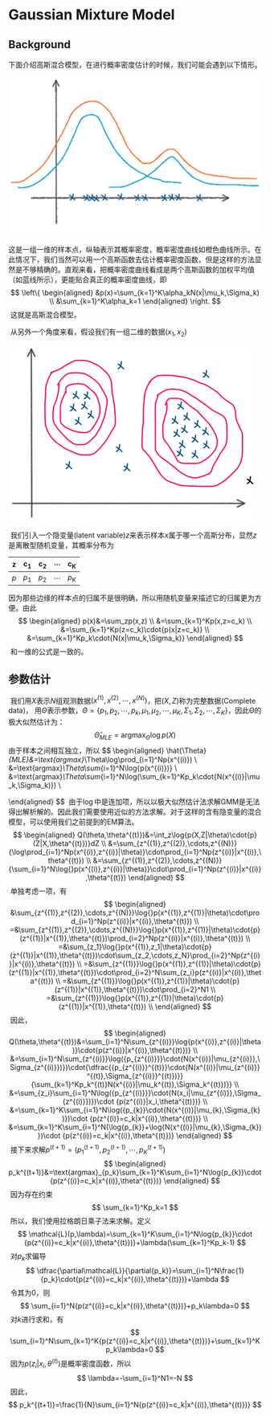 # Gaussian Mixture Model

## Background

​	下面介绍高斯混合模型，在进行概率密度估计的时候，我们可能会遇到以下情形。

![8-1 概率密度估计](https://raw.githubusercontent.com/IshiKura-a/Machine_Learing/master/img/9_1.png)

​	这是一组一维的样本点，纵轴表示其概率密度，概率密度曲线如橙色曲线所示。在此情况下，我们当然可以用一个高斯函数去估计概率密度函数，但是这样的方法显然是不够精确的。直观来看，把概率密度曲线看成是两个高斯函数的加权平均值（如蓝线所示），更能贴合真正的概率密度曲线，即
$$
\left\{
\begin{aligned}
	&p(x)=\sum_{k=1}^K\alpha_kN(x|\mu_k,\Sigma_k) \\
	&\sum_{k=1}^K\alpha_k=1
\end{aligned}
\right.
$$
​	这就是高斯混合模型。

​	从另外一个角度来看，假设我们有一组二维的数据$(x_1,x_2)$

![9-2 2D](https://raw.githubusercontent.com/IshiKura-a/Machine_Learing/master/img/9_2.png)

​	我们引入一个隐变量(latent variable)$z$来表示样本$x$属于哪一个高斯分布，显然$z$是离散型随机变量，其概率分布为

| $\mathbf{z}$ | $\mathbf{c_1}$ | $\mathbf{c_2}$ | $\mathbf{\cdots}$ | $\mathbf{c_K}$ |
| :----------: | -------------- | -------------- | ----------------- | -------------- |
|     $p$      | $p_1$          | $p_2$          | $\cdots$          | $p_K$          |

​	因为那些边缘的样本点的归属不是很明确，所以用随机变量来描述它的归属更为方便。由此
$$
\begin{aligned}
	p(x)&=\sum_zp(x,z) \\
	&=\sum_{k=1}^Kp(x,z=c_k) \\
	&=\sum_{k=1}^Kp(z=c_k)\cdot{p(x|z=c_k)} \\
	&=\sum_{k=1}^Kp_k\cdot{N(x|\mu_k,\Sigma_k)}
\end{aligned}
$$
​	和一维的公式是一致的。

## 参数估计

​	我们用$X$表示$N$组观测数据$(x^{(1)},x^{(2)},\cdots,x^{(N)})$，把$(X,Z)$称为完整数据(Complete data)， 用$\Theta$表示参数，$\Theta=\{p_1,p_2,\cdots,p_k,\mu_1,\mu_2,\cdots,\mu_K,\Sigma_1,\Sigma_2,\cdots,\Sigma_K\}$，因此$\Theta$的极大似然估计为：
$$
\hat{\Theta}_{MLE}=\text{argmax}_\Theta\log{p(X)}
$$
​	由于样本之间相互独立，所以
$$
\begin{aligned}
	\hat{\Theta}_{MLE}&=\text{argmax}_\Theta\log\prod_{i=1}^Np(x^{(i)}) \\
	&=\text{argmax}_\Theta\sum_{i=1}^N\log{p(x^{(i)})} \\
	&=\text{argmax}_\Theta\sum_{i=1}^N\log(\sum_{k=1}^Kp_k\cdot{N(x^{(i)}|\mu_k,\Sigma_k)}) \\
	
\end{aligned}
$$
​	由于$\log$中是连加项，所以以极大似然估计法求解GMM是无法得出解析解的。因此我们需要使用近似的方法求解。对于这样的含有隐变量的混合模型，可以使用我们之前提到的EM算法。
$$
\begin{aligned}
	Q(\theta,\theta^{(t)})&=\int_z\log{p(X,Z|\theta)\cdot{p}(Z|X,\theta^{(t)})}dZ \\
	&=\sum_{z^{(1)},z^{(2)},\cdots,z^{(N)}}{\log\prod_{i=1}^Np(x^{(i)},z^{(i)}|\theta)}\cdot\prod_{i=1}^Np(z^{(i)}|x^{(i)},\theta^{(t)}) \\
	&=\sum_{z^{(1)},z^{(2)},\cdots,z^{(N)}}{\sum_{i=1}^N\log{}p(x^{(i)},z^{(i)}|\theta)}\cdot\prod_{i=1}^Np(z^{(i)}|x^{(i)},\theta^{(t)})
\end{aligned}
$$
​	单独考虑一项，有
$$
\begin{aligned}
	&\sum_{z^{(1)},z^{(2)},\cdots,z^{(N)}}\log{}p(x^{(1)},z^{(1)}|\theta)\cdot\prod_{i=1}^Np(z^{(i)}|x^{(i)},\theta^{(t)}) \\
	=&\sum_{z^{(1)},z^{(2)},\cdots,z^{(N)}}\log{}p(x^{(1)},z^{(1)}|\theta)\cdot{p}(z^{(1)}|x^{(1)},\theta^{(t)})\prod_{i=2}^Np(z^{(i)}|x^{(i)},\theta^{(t)}) \\
	=&\sum_{z_1}\log{}p(x^{(1)},z_1|\theta)\cdot{p}(z^{(1)}|x^{(1)},\theta^{(t)})\cdot\sum_{z_2,\cdots,z_N}\prod_{i=2}^Np(z^{(i)}|x^{(i)},\theta^{(t)}) \\
	=&\sum_{z^{(1)}}\log{}p(x^{(1)},z^{(1)}|\theta)\cdot{p}(z^{(1)}|x^{(1)},\theta^{(t)})\cdot\prod_{i=2}^N\sum_{z_i}p(z^{(i)}|x^{(i)},\theta^{(t)}) \\
	=&\sum_{z^{(1)}}\log{}p(x^{(1)},z^{(1)}|\theta)\cdot{p}(z^{(1)}|x^{(1)},\theta^{(t)})\cdot\prod_{i=2}^N1 \\
	=&\sum_{z^{(1)}}\log{}p(x^{(1)},z^{(1)}|\theta)\cdot{p}(z^{(1)}|x^{(1)},\theta^{(t)}) \\
\end{aligned}
$$
​	因此，
$$
\begin{aligned}
	Q(\theta,\theta^{(t)})&=\sum_{i=1}^N\sum_{z^{(i)}}\log{p(x^{(i)},z^{(i)}|\theta)}\cdot{p(z^{(i)}|x^{(i)},\theta^{(t)})} \\
	&=\sum_{i=1}^N\sum_{z^{(i)}}\log({p_{z^{(i)}}}\cdot{N(x^{(i)}|\mu_{z^{(i)}},\Sigma_{z^{(i)}})})\cdot{\dfrac{{p_{z^{(i)}}^{(t)}}\cdot{N(x^{(i)}|\mu_{z^{(i)}}^{(t)},\Sigma_{z^{(i)}}^{(t)})}}{\sum_{k=1}^Kp_k^{(t)}N(x^{(i)}|\mu_k^{(t)},\Sigma_k^{(t)})}} \\
	&=\sum_{z_i}\sum_{i=1}^N\log({p_{z^{(i)}}}\cdot{N(x_i|\mu_{z^{(i)}},\Sigma_{z^{(i)}})})\cdot {p(z^{(i)}|x_i,\theta^{(t)})} \\
	&=\sum_{k=1}^K\sum_{i=1}^N\log({p_{k}}\cdot{N(x^{(i)}|\mu_{k},\Sigma_{k})})\cdot {p(z^{(i)}=c_k|x^{(i)},\theta^{(t)})} \\
	&=\sum_{k=1}^K\sum_{i=1}^N(\log{p_{k}}+\log{N(x^{(i)}|\mu_{k},\Sigma_{k})})\cdot {p(z^{(i)}=c_k|x^{(i)},\theta^{(t)})}
\end{aligned}
$$
​	接下来求解$p^{(t+1)}=(p_1^{(t+1)},p_2^{(t+1)},\cdots,p_K^{(t+1)})$
$$
\begin{aligned}
	p_k^{(t+1)}&=\text{argmax}_{p_k}\sum_{k=1}^K\sum_{i=1}^N\log{p_{k}}\cdot {p(z^{(i)}=c_k|x^{(i)},\theta^{(t)})}
\end{aligned}
$$
​	因为存在约束
$$
\sum_{k=1}^Kp_k=1
$$
​	所以，我们使用拉格朗日乘子法来求解。定义
$$
\mathcal{L}(p,\lambda)=\sum_{k=1}^K\sum_{i=1}^N\log{p_{k}}\cdot {p(z^{(i)}=c_k|x^{(i)},\theta^{(t)})}+\lambda(\sum_{k=1}^Kp_k-1)
$$
​	对$p_k$求偏导
$$
\dfrac{\partial\mathcal{L}}{\partial{p_k}}=\sum_{i=1}^N\frac{1}{p_k}\cdot{p(z^{(i)}=c_k|x^{(i)},\theta^{(t)})}+\lambda
$$
​	令其为0，则
$$
\sum_{i=1}^N{p(z^{(i)}=c_k|x^{(i)},\theta^{(t)})}+p_k\lambda=0
$$
​	对$k$进行求和，有
$$
\sum_{i=1}^N\sum_{k=1}^K{p(z^{(i)}=c_k|x^{(i)},\theta^{(t)})}+\sum_{k=1}^Kp_k\lambda=0
$$
​	因为$p(z_i|x_i,\theta^{(t)})$是概率密度函数，所以
$$
\lambda=-\sum_{i=1}^N1=-N
$$
​	因此，
$$
p_k^{(t+1)}=\frac{1}{N}\sum_{i=1}^N{p(z^{(i)}=c_k|x^{(i)},\theta^{(t)})}
$$
​	